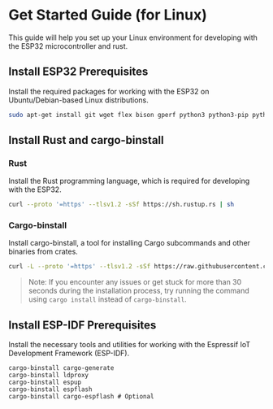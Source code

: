 # Get Started Guide (for Linux)

This guide will help you set up your Linux environment for developing with the ESP32 microcontroller and rust.

## Install ESP32 Prerequisites

Install the required packages for working with the ESP32 on Ubuntu/Debian-based Linux distributions.

```bash
sudo apt-get install git wget flex bison gperf python3 python3-pip python3-venv cmake ninja-build ccache libffi-dev libssl-dev dfu-util libusb-1.0-0 libudev-dev
```

## Install Rust and cargo-binstall

### Rust

Install the Rust programming language, which is required for developing with the ESP32.

```bash
curl --proto '=https' --tlsv1.2 -sSf https://sh.rustup.rs | sh
```

### Cargo-binstall

Install cargo-binstall, a tool for installing Cargo subcommands and other binaries from crates.

```bash
curl -L --proto '=https' --tlsv1.2 -sSf https://raw.githubusercontent.com/cargo-bins/cargo-binstall/main/install-from-binstall-release.sh | bash
```

> Note: If you encounter any issues or get stuck for more than 30 seconds during the installation process, try running the command using `cargo install` instead of `cargo-binstall`.

## Install ESP-IDF Prerequisites

Install the necessary tools and utilities for working with the Espressif IoT Development Framework (ESP-IDF).

```
cargo-binstall cargo-generate
cargo-binstall ldproxy
cargo-binstall espup
cargo-binstall espflash
cargo-binstall cargo-espflash # Optional
```